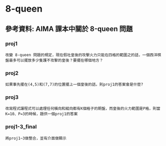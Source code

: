 # 8-queen

## 參考資料: AIMA 課本中關於 8-queen 問題

### proj1
    改變 8-queen 問題的規定，現在假社皇後的攻擊火力只能在四格的範圍之的話，一個西洋棋盤最多可以擺放多少隻護不攻擊的皇後？要擺在哪個地方？

### proj2
    如果事先擺在(4,5)和(7,7)的位置擺上一個皇後的話，則proj1的答案會是什麼?

### proj3
    改寫程式讓程式可以處理任何橫向和縱向都有K個格子的期盤，而皇後的火力範圍是P格，則當K=10、P=3的時候，題供一個proj1的答案

### proj1-3_final
    將proj1~3做整合，並有介面做顯示

    
